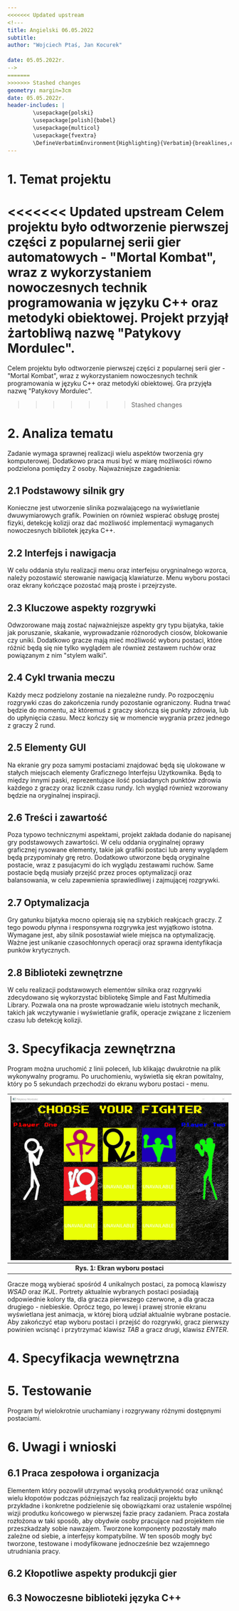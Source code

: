 ```yaml
---
<<<<<<< Updated upstream
<!---
title: Angielski 06.05.2022
subtitle: 
author: "Wojciech Ptaś, Jan Kocurek"

date: 05.05.2022r.
-->
=======
>>>>>>> Stashed changes
geometry: margin=3cm
date: 05.05.2022r.
header-includes: |
        \usepackage{polski}
        \usepackage[polish]{babel}
        \usepackage{multicol}
        \usepackage{fvextra}
        \DefineVerbatimEnvironment{Highlighting}{Verbatim}{breaklines,commandchars=\\\{\}}
---
```



# 1. Temat projektu

<<<<<<< Updated upstream
Celem projektu było odtworzenie pierwszej części z popularnej serii gier automatowych - "Mortal Kombat", wraz z wykorzystaniem nowoczesnych technik programowania w języku C++ oraz metodyki obiektowej. Projekt przyjął żartobliwą nazwę "Patykovy Mordulec".
=======
Celem projektu było odtworzenie pierwszej części z popularnej serii gier - "Mortal Kombat", wraz z wykorzystaniem nowoczesnych technik programowania w języku C++ oraz metodyki obiektowej. Gra przyjęła nazwę "Patykovy Mordulec".
>>>>>>> Stashed changes

# 2. Analiza tematu

Zadanie wymaga sprawnej realizacji wielu aspektów tworzenia gry komputerowej. Dodatkowo praca musi być w miarę możliwości równo podzielona pomiędzy 2 osoby. Najważniejsze zagadnienia:

## 2.1 Podstawowy silnik gry

Konieczne jest utworzenie slinika pozwalającego na wyświetlanie dwuwymiarowych grafik. Powinien on również wspierać obsługę prostej fizyki, detekcję kolizji oraz dać możliwość implementacji wymaganych nowoczesnych bibliotek języka C++.

## 2.2 Interfejs i nawigacja

W celu oddania stylu realizacji menu oraz interfejsu orygninalnego wzorca, należy pozostawić sterowanie nawigacją klawiaturze. Menu wyboru postaci oraz ekrany kończące pozostać mają proste i przejrzyste.

## 2.3 Kluczowe aspekty rozgrywki

Odwzorowane mają zostać najważniejsze aspekty gry typu bijatyka, takie jak poruszanie, skakanie, wyprowadzanie różnorodych ciosów, blokowanie czy uniki. Dodatkowo gracze mają mieć możliwość wyboru postaci, które różnić będą się nie tylko wyglądem ale również zestawem ruchów oraz powiązanym z nim "stylem walki".

## 2.4 Cykl trwania meczu

Każdy mecz podzielony zostanie na niezależne rundy. Po rozpoczęniu rozgrywki czas do zakończenia rundy pozostanie ograniczony. Rudna trwać będzie do momentu, aż któremuś z graczy skończą się punkty zdrowia, lub do upłynięcia czasu. Mecz kończy się w momencie wygrania przez jednego z graczy 2 rund. 

## 2.5 Elementy GUI

Na ekranie gry poza samymi postaciami znajdować będą się ulokowane w stałych miejscach elementy Graficznego Interfejsu Użytkownika. Będą to między innymi paski, reprezentujące ilość posiadanych punktów zdrowia każdego z graczy oraz licznik czasu rundy. Ich wygląd również wzorowany będzie na oryginalnej inspiracji.

## 2.6 Treści i zawartość

Poza typowo technicznymi aspektami, projekt zakłada dodanie do napisanej gry podstawowych zawartości. W celu oddania oryginalnej oprawy graficznej rysowane elementy, takie jak grafiki postaci lub areny wyglądem będą przypominały grę retro. Dodatkowo utworzone będą oryginalne postacie, wraz z pasujacymi do ich wyglądu zestawami ruchów. Same postacie będą musiały przejść przez proces optymalizacji oraz balansowania, w celu zapewnienia sprawiedliwej i zajmującej rozgrywki.

## 2.7 Optymalizacja

Gry gatunku bijatyka mocno opierają się na szybkich reakjcach graczy. Z tego powodu płynna i responsywna rozgrywka jest wyjątkowo istotna. Wymagane jest, aby silnik posostawiał wiele miejsca na optymalizację. Ważne jest unikanie czasochłonnych operacji oraz sprawna identyfikacja punków krytycznych.  

## 2.8 Biblioteki zewnętrzne

W celu realizacji podstawowych elementów silnika oraz rozgrywki zdecydowano się wykorzystać bibliotekę Simple and Fast Multimedia Library. Pozwala ona na proste wprowadzanie wielu istotnych mechanik, takich jak wczytywanie i wyświetlanie grafik, operacje związane z liczeniem czasu lub detekcję kolizji.


# 3. Specyfikacja zewnętrzna
Program można uruchomić z linii poleceń, lub klikając dwukrotnie na plik wykonywalny programu. Po uruchomieniu, wyświetla się ekran powitalny, który po 5 sekundach przechodzi do ekranu wyboru postaci - menu.  

|![](menu.png)|
|:--:|
| **Rys. 1: Ekran wyboru postaci**|

Gracze mogą wybierać spośród 4 unikalnych postaci, za pomocą klawiszy *WSAD* oraz *IKJL*. Portrety aktualnie wybranych postaci posiadają odpowiednie kolory tła, dla gracza pierwszego czerwone, a dla gracza drugiego - niebieskie. Oprócz tego, po lewej i prawej stronie ekranu wyświetlana jest animacja, w której biorą udział aktualnie wybrane postacie.
Aby zakończyć etap wyboru postaci i przejść do rozgrywki, gracz pierwszy powinien wcisnąć i przytrzymać klawisz *TAB* a gracz drugi, klawisz *ENTER*.

# 4. Specyfikacja wewnętrzna

# 5. Testowanie
 Program był wielokrotnie uruchamiany i rozgrywany różnymi dostępnymi postaciami.
# 6. Uwagi i wnioski

## 6.1 Praca zespołowa i organizacja
Elementem który pozowlił utrzymać wysoką produktywność oraz uniknąć wielu kłopotów podczas późniejszych faz realizacji projektu było przykładne i konkretne podzielenie się obowiązkami oraz ustalenie wspólnej wizji produtku końcowego w pierwszej fazie pracy zadaniem. Praca została rozłożona w taki sposób, aby obydwie osoby pracujące nad projektem nie przeszkadzały sobie nawzajem. Tworzone komponenty pozostały mało zależne od siebie, a interfejsy kompatybilne. W ten sposób mogły być tworzone, testowane i modyfikowane jednocześnie bez wzajemnego utrudniania pracy.

## 6.2 Kłopotliwe aspekty produkcji gier

## 6.3 Nowoczesne biblioteki języka C++
